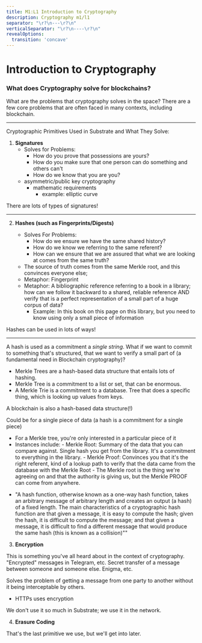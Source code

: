 ```yaml
---
title: M1:L1 Introduction to Cryptography
description: Cryptography m1/l1
separator: "\r?\n---\r?\n"
verticalSeparator: "\r?\n----\r?\n" 
revealOptions:
  transition: 'concave'
---
```


# Introduction to Cryptography

<section data-markdown="example.md"></section>

### What does Cryptography solve for blockchains?

What are the problems that cryptography solves in the space?
There are a few core problems that are often faced in many contexts, including blockchain.

---

Cryptographic Primitives Used in Substrate and What They Solve:

1. **Signatures**
    - Solves for Problems:
        - How do you prove that possessions are yours?
        - How do you make sure that one person can do something and others can't
        - How do we know that you are you?
    - asymmetric/public key cryptography
        - mathematic requirements
            - example: elliptic curve

There are lots of types of signatures!

---

2. **Hashes (such as Fingerprints/Digests)**

    - Solves For Problems:
        - How do we ensure we have the same shared history?
        - How do we know we referring to the same referent?
        - How can we ensure that we are assured that what we are looking at comes from the same
          truth?
    - The source of truth comes from the same Merkle root, and this convinces everyone else;
    - Metaphor: Fingerprint
    - Metaphor: A bibliographic reference referring to a book in a library; how can we follow it
      backward to a shared, reliable reference AND verify that is a perfect representation of a
      small part of a huge corpus of data?
        - Example: In this book on this page on this library, but you need to know using only a
          small piece of information

Hashes can be used in lots of ways!

---

A hash is used as a commitment a _single string_. What if we want to commit to something that's
structured, that we want to verify a small part of (a fundamental need in Blockchain cryptography)?


-   Merkle Trees are a hash-based data structure that entails lots of hashing.
-   Merkle Tree is a commitment to a list or set, that can be enormous.
-   A Merkle Trie is a commitment to a database. Tree that does a specific thing, which is looking
    up values from keys.

A blockchain is also a hash-based data structure(!)

Could be for a single piece of data (a hash is a commitment for a single piece)

-   For a Merkle tree, you're only interested in a particular piece of it
-   Instances include: - Merkle Root: Summary of the data that you can compare against. Single hash
    you get from the library. It's a commitment to everything in the library. - Merkle Proof:
    Convinces you that it's the right referent, kind of a lookup path to verify that the data came
    from the database with the Merkle Root - The Merkle root is the thing we're agreeing on and that
    the authority is giving us, but the Merkle PROOF can come from anywhere.

*   "A hash function, otherwise known as a one-way hash function, takes an arbitrary message of
    arbitrary length and creates an output (a hash) of a fixed length. The main characteristics of a
    cryptographic hash function are that given a message, it is easy to compute the hash; given the
    hash, it is difficult to compute the message; and that given a message, it is difficult to find
    a different message that would produce the same hash (this is known as a collision)""

3. **Encryption**

This is something you've all heard about in the context of cryptography. "Encrypted" messages in
Telegram, etc. Secret transfer of a message between someone and someone else. Enigma, etc.

Solves the problem of getting a message from one party to another without it being interceptable by
others.

-   HTTPs uses encryption

We don't use it so much in Substrate; we use it in the network.

4. **Erasure Coding**

That's the last primitive we use, but we'll get into later.
